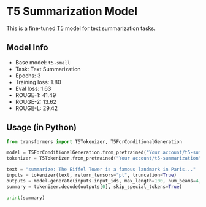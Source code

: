 #  T5 Summarization Model

This is a fine-tuned [T5](https://huggingface.co/t5-small) model for text summarization tasks.

##  Model Info

- Base model: `t5-small`
- Task: Text Summarization
- Epochs: 3
- Training loss: 1.80
- Eval loss: 1.63
- ROUGE-1: 41.49
- ROUGE-2: 13.62
- ROUGE-L: 29.42

##  Usage (in Python)

```python
from transformers import T5Tokenizer, T5ForConditionalGeneration

model = T5ForConditionalGeneration.from_pretrained("Your account/t5-summarization")
tokenizer = T5Tokenizer.from_pretrained("Your account/t5-summarization")

text = "summarize: The Eiffel Tower is a famous landmark in Paris..."
inputs = tokenizer(text, return_tensors="pt", truncation=True)
outputs = model.generate(inputs.input_ids, max_length=100, num_beams=4, early_stopping=True)
summary = tokenizer.decode(outputs[0], skip_special_tokens=True)

print(summary)

